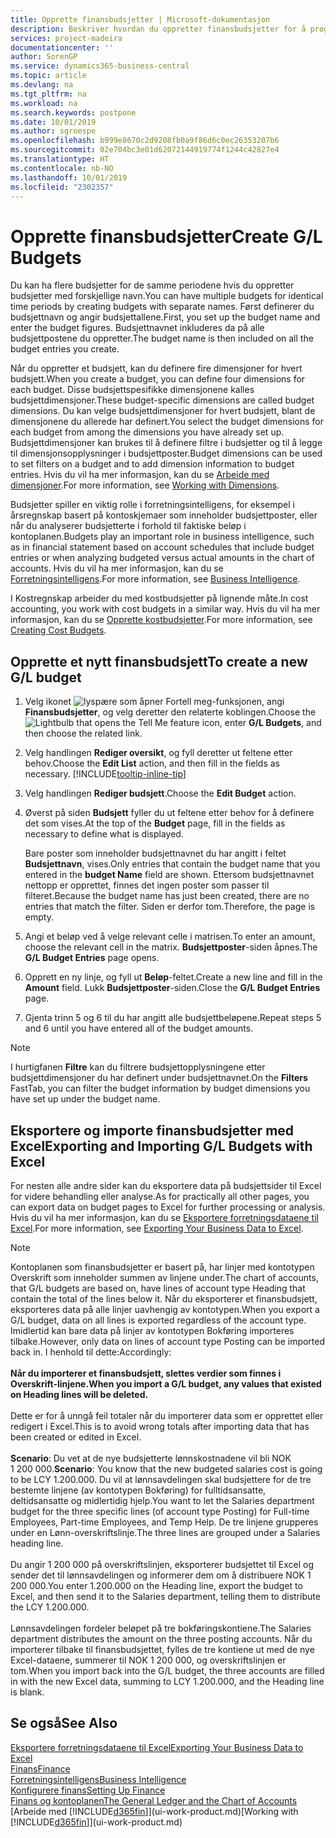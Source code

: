 ```yaml
---
title: Opprette finansbudsjetter | Microsoft-dokumentasjon
description: Beskriver hvordan du oppretter finansbudsjetter for å prognostisere ulike økonomiske aktiviteter og tilordne dimensjoner for forretningsanalyseformål.
services: project-madeira
documentationcenter: ''
author: SorenGP
ms.service: dynamics365-business-central
ms.topic: article
ms.devlang: na
ms.tgt_pltfrm: na
ms.workload: na
ms.search.keywords: postpone
ms.date: 10/01/2019
ms.author: sgroespe
ms.openlocfilehash: b999e8670c2d9208fb0a9f86d6c0ec26353207b6
ms.sourcegitcommit: 02e704bc3e01d62072144919774f1244c42827e4
ms.translationtype: HT
ms.contentlocale: nb-NO
ms.lasthandoff: 10/01/2019
ms.locfileid: "2302357"
---
```

# <a name="create-gl-budgets"></a><span data-ttu-id="317c0-103">Opprette finansbudsjetter</span><span class="sxs-lookup"><span data-stu-id="317c0-103">Create G/L Budgets</span></span>
<span data-ttu-id="317c0-104">Du kan ha flere budsjetter for de samme periodene hvis du oppretter budsjetter med forskjellige navn.</span><span class="sxs-lookup"><span data-stu-id="317c0-104">You can have multiple budgets for identical time periods by creating budgets with separate names.</span></span> <span data-ttu-id="317c0-105">Først definerer du budsjettnavn og angir budsjettallene.</span><span class="sxs-lookup"><span data-stu-id="317c0-105">First, you set up the budget name and enter the budget figures.</span></span> <span data-ttu-id="317c0-106">Budsjettnavnet inkluderes da på alle budsjettpostene du oppretter.</span><span class="sxs-lookup"><span data-stu-id="317c0-106">The budget name is then included on all the budget entries you create.</span></span>  

<span data-ttu-id="317c0-107">Når du oppretter et budsjett, kan du definere fire dimensjoner for hvert budsjett.</span><span class="sxs-lookup"><span data-stu-id="317c0-107">When you create a budget, you can define four dimensions for each budget.</span></span> <span data-ttu-id="317c0-108">Disse budsjettspesifikke dimensjonene kalles budsjettdimensjoner.</span><span class="sxs-lookup"><span data-stu-id="317c0-108">These budget-specific dimensions are called budget dimensions.</span></span> <span data-ttu-id="317c0-109">Du kan velge budsjettdimensjoner for hvert budsjett, blant de dimensjonene du allerede har definert.</span><span class="sxs-lookup"><span data-stu-id="317c0-109">You select the budget dimensions for each budget from among the dimensions you have already set up.</span></span> <span data-ttu-id="317c0-110">Budsjettdimensjoner kan brukes til å definere filtre i budsjetter og til å legge til dimensjonsopplysninger i budsjettposter.</span><span class="sxs-lookup"><span data-stu-id="317c0-110">Budget dimensions can be used to set filters on a budget and to add dimension information to budget entries.</span></span> <span data-ttu-id="317c0-111">Hvis du vil ha mer informasjon, kan du se [Arbeide med dimensjoner](finance-dimensions.md).</span><span class="sxs-lookup"><span data-stu-id="317c0-111">For more information, see [Working with Dimensions](finance-dimensions.md).</span></span>

<span data-ttu-id="317c0-112">Budsjetter spiller en viktig rolle i forretningsintelligens, for eksempel i årsregnskap basert på kontoskjemaer som inneholder budsjettposter, eller når du analyserer budsjetterte i forhold til faktiske beløp i kontoplanen.</span><span class="sxs-lookup"><span data-stu-id="317c0-112">Budgets play an important role in business intelligence, such as in financial statement based on account schedules that include budget entries or when analyzing budgeted versus actual amounts in the chart of accounts.</span></span> <span data-ttu-id="317c0-113">Hvis du vil ha mer informasjon, kan du se [Forretningsintelligens](bi.md).</span><span class="sxs-lookup"><span data-stu-id="317c0-113">For more information, see [Business Intelligence](bi.md).</span></span>

<span data-ttu-id="317c0-114">I Kostregnskap arbeider du med kostbudsjetter på lignende måte.</span><span class="sxs-lookup"><span data-stu-id="317c0-114">In cost accounting, you work with cost budgets in a similar way.</span></span> <span data-ttu-id="317c0-115">Hvis du vil ha mer informasjon, kan du se [Opprette kostbudsjetter](finance-create-cost-budgets.md).</span><span class="sxs-lookup"><span data-stu-id="317c0-115">For more information, see [Creating Cost Budgets](finance-create-cost-budgets.md).</span></span>    

## <a name="to-create-a-new-gl-budget"></a><span data-ttu-id="317c0-116">Opprette et nytt finansbudsjett</span><span class="sxs-lookup"><span data-stu-id="317c0-116">To create a new G/L budget</span></span>  
1. <span data-ttu-id="317c0-117">Velg ikonet ![lyspære som åpner Fortell meg-funksjonen](media/ui-search/search_small.png "Fortell hva du vil gjøre"), angi **Finansbudsjetter**, og velg deretter den relaterte koblingen.</span><span class="sxs-lookup"><span data-stu-id="317c0-117">Choose the ![Lightbulb that opens the Tell Me feature](media/ui-search/search_small.png "Tell me what you want to do") icon, enter **G/L Budgets**, and then choose the related link.</span></span>  
2. <span data-ttu-id="317c0-118">Velg handlingen **Rediger oversikt**, og fyll deretter ut feltene etter behov.</span><span class="sxs-lookup"><span data-stu-id="317c0-118">Choose the **Edit List** action, and then fill in the fields as necessary.</span></span> [!INCLUDE[tooltip-inline-tip](includes/tooltip-inline-tip_md.md)]  
3. <span data-ttu-id="317c0-119">Velg handlingen **Rediger budsjett**.</span><span class="sxs-lookup"><span data-stu-id="317c0-119">Choose the **Edit Budget** action.</span></span>
4. <span data-ttu-id="317c0-120">Øverst på siden **Budsjett** fyller du ut feltene etter behov for å definere det som vises.</span><span class="sxs-lookup"><span data-stu-id="317c0-120">At the top of the **Budget** page, fill in the fields as necessary to define what is displayed.</span></span>  

    <span data-ttu-id="317c0-121">Bare poster som inneholder budsjettnavnet du har angitt i feltet **Budsjettnavn**, vises.</span><span class="sxs-lookup"><span data-stu-id="317c0-121">Only entries that contain the budget name that you entered in the **budget Name** field are shown.</span></span> <span data-ttu-id="317c0-122">Ettersom budsjettnavnet nettopp er opprettet, finnes det ingen poster som passer til filteret.</span><span class="sxs-lookup"><span data-stu-id="317c0-122">Because the budget name has just been created, there are no entries that match the filter.</span></span> <span data-ttu-id="317c0-123">Siden er derfor tom.</span><span class="sxs-lookup"><span data-stu-id="317c0-123">Therefore, the page is empty.</span></span>  
5. <span data-ttu-id="317c0-124">Angi et beløp ved å velge relevant celle i matrisen.</span><span class="sxs-lookup"><span data-stu-id="317c0-124">To enter an amount, choose the relevant cell in the matrix.</span></span> <span data-ttu-id="317c0-125">**Budsjettposter**-siden åpnes.</span><span class="sxs-lookup"><span data-stu-id="317c0-125">The **G/L Budget Entries** page opens.</span></span>  
6. <span data-ttu-id="317c0-126">Opprett en ny linje, og fyll ut **Beløp**-feltet.</span><span class="sxs-lookup"><span data-stu-id="317c0-126">Create a new line and fill in the **Amount** field.</span></span> <span data-ttu-id="317c0-127">Lukk **Budsjettposter**-siden.</span><span class="sxs-lookup"><span data-stu-id="317c0-127">Close the **G/L Budget Entries** page.</span></span>  
7. <span data-ttu-id="317c0-128">Gjenta trinn 5 og 6 til du har angitt alle budsjettbeløpene.</span><span class="sxs-lookup"><span data-stu-id="317c0-128">Repeat steps 5 and 6 until you have entered all of the budget amounts.</span></span>  

> [!NOTE]  
>  <span data-ttu-id="317c0-129">I hurtigfanen **Filtre** kan du filtrere budsjettopplysningene etter budsjettdimensjoner du har definert under budsjettnavnet.</span><span class="sxs-lookup"><span data-stu-id="317c0-129">On the **Filters** FastTab, you can filter the budget information by budget dimensions you have set up under the budget name.</span></span>

## <a name="exporting-and-importing-gl-budgets-with-excel"></a><span data-ttu-id="317c0-130">Eksportere og importe finansbudsjetter med Excel</span><span class="sxs-lookup"><span data-stu-id="317c0-130">Exporting and Importing G/L Budgets with Excel</span></span>
<span data-ttu-id="317c0-131">For nesten alle andre sider kan du eksportere data på budsjettsider til Excel for videre behandling eller analyse.</span><span class="sxs-lookup"><span data-stu-id="317c0-131">As for practically all other pages, you can export data on budget pages to Excel for further processing or analysis.</span></span> <span data-ttu-id="317c0-132">Hvis du vil ha mer informasjon, kan du se [Eksportere forretningsdataene til Excel](about-export-data.md).</span><span class="sxs-lookup"><span data-stu-id="317c0-132">For more information, see [Exporting Your Business Data to Excel](about-export-data.md).</span></span>

> [!NOTE]
> <span data-ttu-id="317c0-133">Kontoplanen som finansbudsjetter er basert på, har linjer med kontotypen Overskrift som inneholder summen av linjene under.</span><span class="sxs-lookup"><span data-stu-id="317c0-133">The chart of accounts, that G/L budgets are based on, have lines of account type Heading that contain the total of the lines below it.</span></span> <span data-ttu-id="317c0-134">Når du eksporterer et finansbudsjett, eksporteres data på alle linjer uavhengig av kontotypen.</span><span class="sxs-lookup"><span data-stu-id="317c0-134">When you export a G/L budget, data on all lines is exported regardless of the account type.</span></span> <span data-ttu-id="317c0-135">Imidlertid kan bare data på linjer av kontotypen Bokføring importeres tilbake.</span><span class="sxs-lookup"><span data-stu-id="317c0-135">However, only data on lines of account type Posting can be imported back in.</span></span> <span data-ttu-id="317c0-136">I henhold til dette:</span><span class="sxs-lookup"><span data-stu-id="317c0-136">Accordingly:</span></span> <br /><br /> <span data-ttu-id="317c0-137">**Når du importerer et finansbudsjett, slettes verdier som finnes i Overskrift-linjene.**</span><span class="sxs-lookup"><span data-stu-id="317c0-137">**When you import a G/L budget, any values that existed on Heading lines will be deleted.**</span></span> <br /><br /> <span data-ttu-id="317c0-138">Dette er for å unngå feil totaler når du importerer data som er opprettet eller redigert i Excel.</span><span class="sxs-lookup"><span data-stu-id="317c0-138">This is to avoid wrong totals after importing data that has been created or edited in Excel.</span></span><br /><br /> <span data-ttu-id="317c0-139">**Scenario**: Du vet at de nye budsjetterte lønnskostnadene vil bli NOK 1 200 000.</span><span class="sxs-lookup"><span data-stu-id="317c0-139">**Scenario**: You know that the new budgeted salaries cost is going to be LCY 1.200.000.</span></span> <span data-ttu-id="317c0-140">Du vil at lønnsavdelingen skal budsjettere for de tre bestemte linjene (av kontotypen Bokføring) for fulltidsansatte, deltidsansatte og midlertidig hjelp.</span><span class="sxs-lookup"><span data-stu-id="317c0-140">You want to let the Salaries department budget for the three specific lines (of account type Posting) for Full-time Employees, Part-time Employees, and Temp Help.</span></span> <span data-ttu-id="317c0-141">De tre linjene grupperes under en Lønn-overskriftslinje.</span><span class="sxs-lookup"><span data-stu-id="317c0-141">The three lines are grouped under a Salaries heading line.</span></span><br /><br /><span data-ttu-id="317c0-142">Du angir 1 200 000 på overskriftslinjen, eksporterer budsjettet til Excel og sender det til lønnsavdelingen og informerer dem om å distribuere NOK 1 200 000.</span><span class="sxs-lookup"><span data-stu-id="317c0-142">You enter 1.200.000 on the Heading line, export the budget to Excel, and then send it to the Salaries department, telling them to distribute the LCY 1.200.000.</span></span><br /><br /> <span data-ttu-id="317c0-143">Lønnsavdelingen fordeler beløpet på tre bokføringskontiene.</span><span class="sxs-lookup"><span data-stu-id="317c0-143">The Salaries department distributes the amount on the three posting accounts.</span></span> <span data-ttu-id="317c0-144">Når du importerer tilbake til finansbudsjettet, fylles de tre kontiene ut med de nye Excel-dataene, summerer til NOK 1 200 000, og overskriftslinjen er tom.</span><span class="sxs-lookup"><span data-stu-id="317c0-144">When you import back into the G/L budget, the three accounts are filled in with the new Excel data, summing to LCY 1.200.000, and the Heading line is blank.</span></span>

## <a name="see-also"></a><span data-ttu-id="317c0-145">Se også</span><span class="sxs-lookup"><span data-stu-id="317c0-145">See Also</span></span>
[<span data-ttu-id="317c0-146">Eksportere forretningsdataene til Excel</span><span class="sxs-lookup"><span data-stu-id="317c0-146">Exporting Your Business Data to Excel</span></span>](about-export-data.md)  
[<span data-ttu-id="317c0-147">Finans</span><span class="sxs-lookup"><span data-stu-id="317c0-147">Finance</span></span>](finance.md)  
[<span data-ttu-id="317c0-148">Forretningsintelligens</span><span class="sxs-lookup"><span data-stu-id="317c0-148">Business Intelligence</span></span>](bi.md)  
[<span data-ttu-id="317c0-149">Konfigurere finans</span><span class="sxs-lookup"><span data-stu-id="317c0-149">Setting Up Finance</span></span>](finance-setup-finance.md)  
[<span data-ttu-id="317c0-150">Finans og kontoplanen</span><span class="sxs-lookup"><span data-stu-id="317c0-150">The General Ledger and the Chart of Accounts</span></span>](finance-general-ledger.md)  
<span data-ttu-id="317c0-151">[Arbeide med [!INCLUDE[d365fin](includes/d365fin_md.md)]](ui-work-product.md)</span><span class="sxs-lookup"><span data-stu-id="317c0-151">[Working with [!INCLUDE[d365fin](includes/d365fin_md.md)]](ui-work-product.md)</span></span>  
